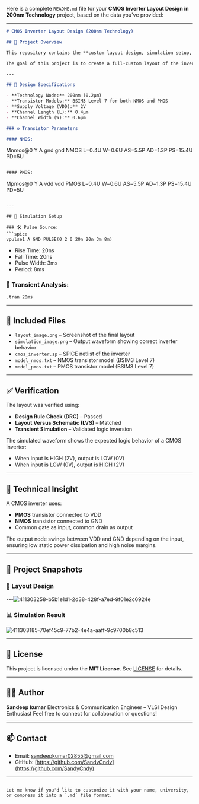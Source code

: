 Here is a complete `README.md` file for your **CMOS Inverter Layout Design in 200nm Technology** project, based on the data you've provided:

---

```markdown
# CMOS Inverter Layout Design (200nm Technology)

## 📌 Project Overview

This repository contains the **custom layout design, simulation setup, and verification details** for a **CMOS Inverter** implemented using **200nm CMOS technology**. A CMOS inverter is a fundamental building block in digital VLSI circuits, composed of a complementary pair of PMOS and NMOS transistors.

The goal of this project is to create a full-custom layout of the inverter, simulate it using industry-grade BSIM3 Level 7 models, and verify its switching behavior under pulse stimulus conditions.

---

## 🧱 Design Specifications

- **Technology Node:** 200nm (0.2µm)
- **Transistor Models:** BSIM3 Level 7 for both NMOS and PMOS
- **Supply Voltage (VDD):** 2V
- **Channel Length (L):** 0.4µm
- **Channel Width (W):** 0.6µm

### ⚙️ Transistor Parameters

#### NMOS:
```

Mnmos\@0 Y A gnd gnd NMOS L=0.4U W=0.6U AS=5.5P AD=1.3P PS=15.4U PD=5U

```

#### PMOS:
```

Mpmos\@0 Y A vdd vdd PMOS L=0.4U W=0.6U AS=5.5P AD=1.3P PS=15.4U PD=5U

````

---

## 🧪 Simulation Setup

### 🛠 Pulse Source:
```spice
vpulse1 A GND PULSE(0 2 0 20n 20n 3m 8m)
````

* Rise Time: 20ns
* Fall Time: 20ns
* Pulse Width: 3ms
* Period: 8ms

### 🔁 Transient Analysis:

```spice
.tran 20ms
```

---

## 📂 Included Files

* `layout_image.png` – Screenshot of the final layout
* `simulation_image.png` – Output waveform showing correct inverter behavior
* `cmos_inverter.sp` – SPICE netlist of the inverter
* `model_nmos.txt` – NMOS transistor model (BSIM3 Level 7)
* `model_pmos.txt` – PMOS transistor model (BSIM3 Level 7)

---

## ✅ Verification

The layout was verified using:

* **Design Rule Check (DRC)** – Passed
* **Layout Versus Schematic (LVS)** – Matched
* **Transient Simulation** – Validated logic inversion

The simulated waveform shows the expected logic behavior of a CMOS inverter:

* When input is HIGH (2V), output is LOW (0V)
* When input is LOW (0V), output is HIGH (2V)

---

## 🧠 Technical Insight

A CMOS inverter uses:

* **PMOS** transistor connected to VDD
* **NMOS** transistor connected to GND
* Common gate as input, common drain as output

The output node swings between VDD and GND depending on the input, ensuring low static power dissipation and high noise margins.

---

## 📸 Project Snapshots

### 📐 Layout Design

---![411303258-b5b1e1d1-2d38-428f-a7ed-9f01e2c6924e](https://github.com/user-attachments/assets/1eb9b84f-7674-4d55-8ad6-f990d9a67d21)


### 📊 Simulation Result

![411303185-70ef45c9-77b2-4e4a-aaff-9c9700b8c513](https://github.com/user-attachments/assets/d339f324-bdb4-4fad-ac2f-1d063db65dcb)


---

## 📜 License

This project is licensed under the **MIT License**. See [LICENSE](./LICENSE) for details.

---

## 🙋‍♂️ Author

**Sandeep kumar**
Electronics & Communication Engineer – VLSI Design Enthusiast
Feel free to connect for collaboration or questions!

---

## 📫 Contact

* Email: [sandeepkumar02855@gmail.com](sandeepkumar02855@gmail.com)
* GitHub: [https://github.com/SandyCndy](https://github.com/SandyCndy)


---

```

Let me know if you'd like to customize it with your name, university, or compress it into a `.md` file format.
```
